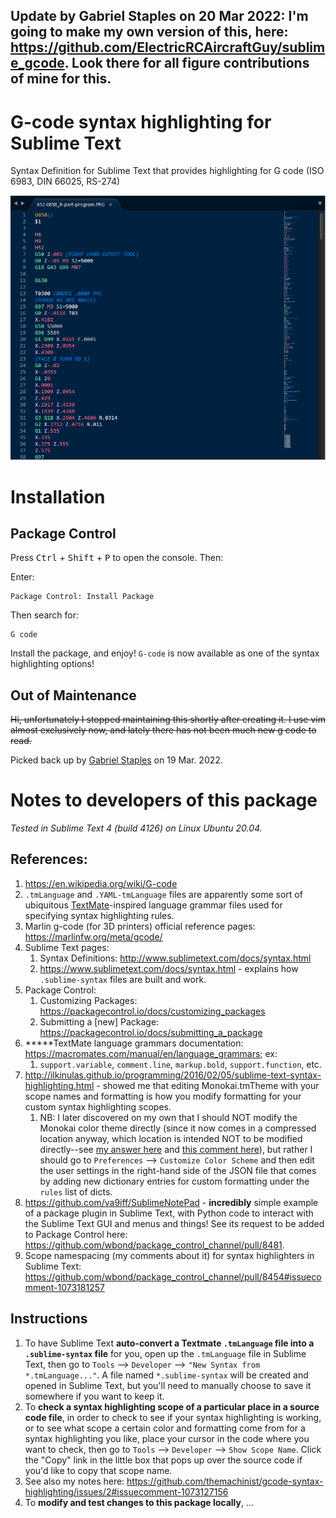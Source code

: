 ## Update by Gabriel Staples on 20 Mar 2022: I'm going to make my own version of this, here: https://github.com/ElectricRCAircraftGuy/sublime_gcode. Look there for all figure contributions of mine for this.


# G-code syntax highlighting for Sublime Text
Syntax Definition for Sublime Text that provides highlighting for G code (ISO 6983, DIN 66025, RS-274)

[![Screenshot](docs/screenshot.png)](docs/screenshot.png)


# Installation


## Package Control

Press <kbd>Ctrl</kbd> + <kbd>Shift</kbd> + <kbd>P</kbd> to open the console. Then:

Enter:
``` 
Package Control: Install Package
```

Then search for:
``` 
G code
```

Install the package, and enjoy! `G-code` is now available as one of the syntax highlighting options!


## Out of Maintenance 

<s>Hi, unfortunately I stopped maintaining this shortly after creating it. I use vim almost exclusively now, and lately there has not been much new g code to read.</s>

Picked back up by [Gabriel Staples](https://github.com/ElectricRCAircraftGuy) on 19 Mar. 2022.


# Notes to developers of this package

_Tested in Sublime Text 4 (build 4126) on Linux Ubuntu 20.04._



## References:
1. https://en.wikipedia.org/wiki/G-code
1. `.tmLanguage` and `.YAML-tmLanguage` files are apparently some sort of ubiquitous [TextMate](https://en.wikipedia.org/wiki/TextMate)-inspired language grammar files used for specifying syntax highlighting rules. 
1. Marlin g-code (for 3D printers) official reference pages: https://marlinfw.org/meta/gcode/
1. Sublime Text pages:
    1. Syntax Definitions: http://www.sublimetext.com/docs/syntax.html
    1. https://www.sublimetext.com/docs/syntax.html - explains how `.sublime-syntax` files are built and work.
1. Package Control: 
    1. Customizing Packages: https://packagecontrol.io/docs/customizing_packages
    1. Submitting a [new] Package: https://packagecontrol.io/docs/submitting_a_package
1. \*\*\*\*\*TextMate language grammars documentation: https://macromates.com/manual/en/language_grammars; ex:
    1. `support.variable`, `comment.line`, `markup.bold`, `support.function`, etc.
1. http://ilkinulas.github.io/programming/2016/02/05/sublime-text-syntax-highlighting.html - showed me that editing Monokai.tmTheme with your scope names and formatting is how you modify formatting for your custom syntax highlighting scopes. 
    1. NB: I later discovered on my own that I should NOT modify the Monokai color theme directly (since it now comes in a compressed location anyway, which location is intended NOT to be modified directly--see [my answer here](https://stackoverflow.com/a/71261397/4561887) and [this comment here](https://stackoverflow.com/questions/71261218/where-is-the-default-settings-file-which-stores-thing-such-as-font-size-loca/71261397#comment125983189_71261397)), but rather I should go to `Preferences` --> `Customize Color Scheme` and then edit the user settings in the right-hand side of the JSON file that comes by adding new dictionary entries for custom formatting under the `rules` list of dicts.
1. https://github.com/va9iff/SublimeNotePad - **incredibly** simple example of a package plugin in Sublime Text, with Python code to interact with the Sublime Text GUI and menus and things! See its request to be added to Package Control here: https://github.com/wbond/package_control_channel/pull/8481.
1. Scope namespacing (my comments about it) for syntax highlighters in Sublime Text: https://github.com/wbond/package_control_channel/pull/8454#issuecomment-1073181257


## Instructions

1. To have Sublime Text **auto-convert a Textmate `.tmLanguage` file into a `.sublime-syntax` file** for you, open up the `.tmLanguage` file in Sublime Text, then go to `Tools` --> `Developer` --> `"New Syntax from *.tmLanguage..."`. A file named `*.sublime-syntax` will be created and opened in Sublime Text, but you'll need to manually choose to save it somewhere if you want to keep it.
1. To **check a syntax highlighting scope of a particular place in a source code file**, in order to check to see if your syntax highlighting is working, or to see what scope a certain color and formatting come from for a syntax highlighting you like, place your cursor in the code where you want to check, then go to `Tools` --> `Developer` --> `Show Scope Name`. Click the "Copy" link in the little box that pops up over the source code if you'd like to copy that scope name.
1. See also my notes here: https://github.com/themachinist/gcode-syntax-highlighting/issues/2#issuecomment-1073127156
1. To **modify and test changes to this package locally**, ...
